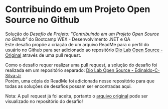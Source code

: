 # Contribuindo em um Projeto Open Source no Github

Solução do *Desafio de Projeto: "Contribuindo em um Projeto Open Source no Github"* do Bootcamp WEX - Desenvolvimento .NET e QA  
Este desafio propõe a criação de um arquivo ReadMe para o perfil do usuário no Github para ser adicionado ao repositório [Dio Lab Open Source - Original](https://github.com/digitalinnovationone/dio-lab-open-source) através de uma pull request.

Como o desafio requer realizar uma pull request, a solução do desafio foi realizada em um repositório separado: [Dio Lab Open Source - Edinaldo-C-Silva-Jr](https://github.com/Edinaldo-C-Silva-Jr/dio-lab-open-source)  
Porém, uma cópia do ReadMe foi adicionada nesse repositório para que todas as soluções de desafios possam ser encontradas aqui.

Nota: A pull request já foi aceita, portanto o [arquivo original](https://github.com/digitalinnovationone/dio-lab-open-source/blob/main/community/Edinaldo-C-Silva-Jr.md) pode ser visualizado no repositório do desafio!